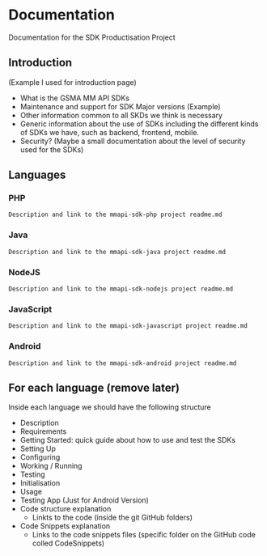 # Documentation

Documentation for the SDK Productisation Project

## Introduction
(Example I used for introduction page)

- What is the GSMA MM API SDKs
- Maintenance and support for SDK Major versions (Example)
- Other information common to all SKDs we think is necessary
- Generic information about the use of SDKs including the different kinds of SDKs we have, such as backend, frontend, mobile.
- Security? (Maybe a small documentation about the level of security used for the SDKs)

## Languages

### PHP
    Description and link to the mmapi-sdk-php project readme.md
### Java
    Description and link to the mmapi-sdk-java project readme.md
### NodeJS
    Description and link to the mmapi-sdk-nodejs project readme.md
### JavaScript
    Description and link to the mmapi-sdk-javascript project readme.md
### Android 
    Description and link to the mmapi-sdk-android project readme.md


## For each language (remove later)

Inside each language we should have the following structure
- Description
- Requirements
- Getting Started: quick guide about how to use and test the SDKs
- Setting Up
- Configuring
- Working / Running
- Testing
- Initialisation
- Usage
- Testing App (Just for Android Version)
- Code structure explanation
  - Linkts to the code (inside the git GitHub folders)
- Code Snippets explanation
  - Links to the code snippets files (specific folder on the GitHub code colled CodeSnippets)
